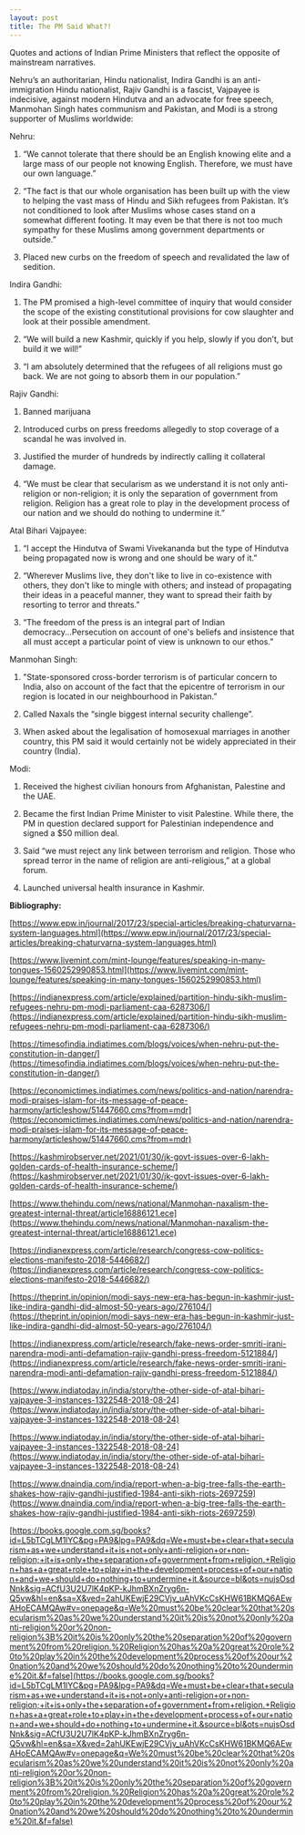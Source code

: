 ```yaml
---
layout: post
title: The PM Said What?! 
---
```


Quotes and actions of Indian Prime Ministers that reflect the opposite of mainstream narratives. 

Nehru’s an authoritarian, Hindu nationalist, Indira Gandhi is an anti-immigration Hindu nationalist, Rajiv Gandhi is a fascist,  Vajpayee is indecisive, against modern Hindutva and an advocate for free speech, Manmohan Singh hates communism and Pakistan, and Modi is a strong supporter of Muslims worldwide:

  

Nehru:

  

1.  “We cannot tolerate that there should be an English knowing elite and a large mass of our people not knowing English. Therefore, we must have our own language.”
    
2.  “The fact is that our whole organisation has been built up with the view to helping the vast mass of Hindu and Sikh refugees from Pakistan. It’s not conditioned to look after Muslims whose cases stand on a somewhat different footing. It may even be that there is not too much sympathy for these Muslims among government departments or outside.”
    
3.  Placed new curbs on the freedom of speech and revalidated the law of sedition.
    

  

Indira Gandhi:

1.  The PM promised a high-level committee of inquiry that would consider the scope of the existing constitutional provisions for cow slaughter and look at their possible amendment.
    
2.  “We will build a new Kashmir, quickly if you help, slowly if you don’t, but build it we will!”
    
3.  “I am absolutely determined that the refugees of all religions must go back. We are not going to absorb them in our population.”
    

  

Rajiv Gandhi:

1.  Banned marijuana
    
2.  Introduced curbs on press freedoms allegedly to stop coverage of a scandal he was involved in.
    
3.  Justified the murder of hundreds by indirectly calling it collateral damage.
    
4.  “We must be clear that secularism as we understand it is not only anti-religion or non-religion; it is only the separation of government from religion. Religion has a great role to play in the development process of our nation and we should do nothing to undermine it.”
    

  

Atal Bihari Vajpayee:

1.  “I accept the Hindutva of Swami Vivekananda but the type of Hindutva being propagated now is wrong and one should be wary of it.”
    
2.  “Wherever Muslims live, they don't like to live in co-existence with others, they don't like to mingle with others; and instead of propagating their ideas in a peaceful manner, they want to spread their faith by resorting to terror and threats.”
    
3.  “The freedom of the press is an integral part of Indian democracy...Persecution on account of one's beliefs and insistence that all must accept a particular point of view is unknown to our ethos.”
    

  

Manmohan Singh:

1.  "State-sponsored cross-border terrorism is of particular concern to India, also on account of the fact that the epicentre of terrorism in our region is located in our neighbourhood in Pakistan.”
    
2.  Called Naxals the “single biggest internal security challenge”.
    
3.  When asked about the legalisation of homosexual marriages in another country, this PM said it would certainly not be widely appreciated in their country (India).
    

  

Modi:

1.  Received the highest civilian honours from Afghanistan, Palestine and the UAE.
    
2.  Became the first Indian Prime Minister to visit Palestine. While there, the PM in question declared support for Palestinian independence and signed a $50 million deal.
    
3.  Said “we must reject any link between terrorism and religion. Those who spread terror in the name of religion are anti-religious,” at a global forum.
    
4.  Launched universal health insurance in Kashmir.
    

  

**Bibliography:**

  

[https://www.epw.in/journal/2017/23/special-articles/breaking-chaturvarna-system-languages.html](https://www.epw.in/journal/2017/23/special-articles/breaking-chaturvarna-system-languages.html)

[https://www.livemint.com/mint-lounge/features/speaking-in-many-tongues-1560252990853.html](https://www.livemint.com/mint-lounge/features/speaking-in-many-tongues-1560252990853.html)

[https://indianexpress.com/article/explained/partition-hindu-sikh-muslim-refugees-nehru-pm-modi-parliament-caa-6287306/](https://indianexpress.com/article/explained/partition-hindu-sikh-muslim-refugees-nehru-pm-modi-parliament-caa-6287306/)

[https://timesofindia.indiatimes.com/blogs/voices/when-nehru-put-the-constitution-in-danger/](https://timesofindia.indiatimes.com/blogs/voices/when-nehru-put-the-constitution-in-danger/)

[https://economictimes.indiatimes.com/news/politics-and-nation/narendra-modi-praises-islam-for-its-message-of-peace-harmony/articleshow/51447660.cms?from=mdr](https://economictimes.indiatimes.com/news/politics-and-nation/narendra-modi-praises-islam-for-its-message-of-peace-harmony/articleshow/51447660.cms?from=mdr)

[https://kashmirobserver.net/2021/01/30/jk-govt-issues-over-6-lakh-golden-cards-of-health-insurance-scheme/](https://kashmirobserver.net/2021/01/30/jk-govt-issues-over-6-lakh-golden-cards-of-health-insurance-scheme/)

[https://www.thehindu.com/news/national/Manmohan-naxalism-the-greatest-internal-threat/article16886121.ece](https://www.thehindu.com/news/national/Manmohan-naxalism-the-greatest-internal-threat/article16886121.ece)

[https://indianexpress.com/article/research/congress-cow-politics-elections-manifesto-2018-5446682/](https://indianexpress.com/article/research/congress-cow-politics-elections-manifesto-2018-5446682/)

[https://theprint.in/opinion/modi-says-new-era-has-begun-in-kashmir-just-like-indira-gandhi-did-almost-50-years-ago/276104/](https://theprint.in/opinion/modi-says-new-era-has-begun-in-kashmir-just-like-indira-gandhi-did-almost-50-years-ago/276104/)

[https://indianexpress.com/article/research/fake-news-order-smriti-irani-narendra-modi-anti-defamation-rajiv-gandhi-press-freedom-5121884/](https://indianexpress.com/article/research/fake-news-order-smriti-irani-narendra-modi-anti-defamation-rajiv-gandhi-press-freedom-5121884/)

[https://www.indiatoday.in/india/story/the-other-side-of-atal-bihari-vajpayee-3-instances-1322548-2018-08-24](https://www.indiatoday.in/india/story/the-other-side-of-atal-bihari-vajpayee-3-instances-1322548-2018-08-24)

[https://www.indiatoday.in/india/story/the-other-side-of-atal-bihari-vajpayee-3-instances-1322548-2018-08-24](https://www.indiatoday.in/india/story/the-other-side-of-atal-bihari-vajpayee-3-instances-1322548-2018-08-24)

[https://www.dnaindia.com/india/report-when-a-big-tree-falls-the-earth-shakes-how-rajiv-gandhi-justified-1984-anti-sikh-riots-2697259](https://www.dnaindia.com/india/report-when-a-big-tree-falls-the-earth-shakes-how-rajiv-gandhi-justified-1984-anti-sikh-riots-2697259)

[https://books.google.com.sg/books?id=L5bTCgLM1lYC&pg=PA9&lpg=PA9&dq=We+must+be+clear+that+secularism+as+we+understand+it+is+not+only+anti-religion+or+non-religion;+it+is+only+the+separation+of+government+from+religion.+Religion+has+a+great+role+to+play+in+the+development+process+of+our+nation+and+we+should+do+nothing+to+undermine+it.&source=bl&ots=nujsOsdNnk&sig=ACfU3U2U7lK4pKP-kJhmBXnZryg6n-Q5vw&hl=en&sa=X&ved=2ahUKEwjE29CVjv_uAhVKcCsKHW61BKMQ6AEwAHoECAMQAw#v=onepage&q=We%20must%20be%20clear%20that%20secularism%20as%20we%20understand%20it%20is%20not%20only%20anti-religion%20or%20non-religion%3B%20it%20is%20only%20the%20separation%20of%20government%20from%20religion.%20Religion%20has%20a%20great%20role%20to%20play%20in%20the%20development%20process%20of%20our%20nation%20and%20we%20should%20do%20nothing%20to%20undermine%20it.&f=false](https://books.google.com.sg/books?id=L5bTCgLM1lYC&pg=PA9&lpg=PA9&dq=We+must+be+clear+that+secularism+as+we+understand+it+is+not+only+anti-religion+or+non-religion;+it+is+only+the+separation+of+government+from+religion.+Religion+has+a+great+role+to+play+in+the+development+process+of+our+nation+and+we+should+do+nothing+to+undermine+it.&source=bl&ots=nujsOsdNnk&sig=ACfU3U2U7lK4pKP-kJhmBXnZryg6n-Q5vw&hl=en&sa=X&ved=2ahUKEwjE29CVjv_uAhVKcCsKHW61BKMQ6AEwAHoECAMQAw#v=onepage&q=We%20must%20be%20clear%20that%20secularism%20as%20we%20understand%20it%20is%20not%20only%20anti-religion%20or%20non-religion%3B%20it%20is%20only%20the%20separation%20of%20government%20from%20religion.%20Religion%20has%20a%20great%20role%20to%20play%20in%20the%20development%20process%20of%20our%20nation%20and%20we%20should%20do%20nothing%20to%20undermine%20it.&f=false)
